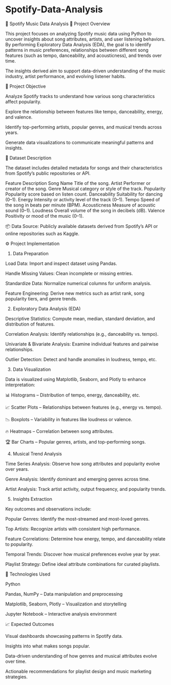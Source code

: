 # Spotify-Data-Analysis
🎵 Spotify Music Data Analysis
📘 Project Overview

This project focuses on analyzing Spotify music data using Python to uncover insights about song attributes, artists, and user listening behaviors. By performing Exploratory Data Analysis (EDA), the goal is to identify patterns in music preferences, relationships between different song features (such as tempo, danceability, and acousticness), and trends over time.

The insights derived aim to support data-driven understanding of the music industry, artist performance, and evolving listener habits.

🎯 Project Objective

Analyze Spotify tracks to understand how various song characteristics affect popularity.

Explore the relationship between features like tempo, danceability, energy, and valence.

Identify top-performing artists, popular genres, and musical trends across years.

Generate data visualizations to communicate meaningful patterns and insights.

🧩 Dataset Description

The dataset includes detailed metadata for songs and their characteristics from Spotify’s public repositories or API.

Feature	Description
Song Name	Title of the song.
Artist	Performer or creator of the song.
Genre	Musical category or style of the track.
Popularity	Popularity score based on listen count.
Danceability	Suitability for dancing (0–1).
Energy	Intensity or activity level of the track (0–1).
Tempo	Speed of the song in beats per minute (BPM).
Acousticness	Measure of acoustic sound (0–1).
Loudness	Overall volume of the song in decibels (dB).
Valence	Positivity or mood of the music (0–1).

📦 Data Source: Publicly available datasets derived from Spotify’s API or online repositories such as Kaggle.

⚙️ Project Implementation
1. Data Preparation

Load Data: Import and inspect dataset using Pandas.

Handle Missing Values: Clean incomplete or missing entries.

Standardize Data: Normalize numerical columns for uniform analysis.

Feature Engineering: Derive new metrics such as artist rank, song popularity tiers, and genre trends.

2. Exploratory Data Analysis (EDA)

Descriptive Statistics: Compute mean, median, standard deviation, and distribution of features.

Correlation Analysis: Identify relationships (e.g., danceability vs. tempo).

Univariate & Bivariate Analysis: Examine individual features and pairwise relationships.

Outlier Detection: Detect and handle anomalies in loudness, tempo, etc.

3. Data Visualization

Data is visualized using Matplotlib, Seaborn, and Plotly to enhance interpretation:

📊 Histograms – Distribution of tempo, energy, danceability, etc.

📈 Scatter Plots – Relationships between features (e.g., energy vs. tempo).

📉 Boxplots – Variability in features like loudness or valence.

🔥 Heatmaps – Correlation between song attributes.

🏆 Bar Charts – Popular genres, artists, and top-performing songs.

4. Musical Trend Analysis

Time Series Analysis: Observe how song attributes and popularity evolve over years.

Genre Analysis: Identify dominant and emerging genres across time.

Artist Analysis: Track artist activity, output frequency, and popularity trends.

5. Insights Extraction

Key outcomes and observations include:

Popular Genres: Identify the most-streamed and most-loved genres.

Top Artists: Recognize artists with consistent high performance.

Feature Correlations: Determine how energy, tempo, and danceability relate to popularity.

Temporal Trends: Discover how musical preferences evolve year by year.

Playlist Strategy: Define ideal attribute combinations for curated playlists.

🧠 Technologies Used

Python

Pandas, NumPy – Data manipulation and preprocessing

Matplotlib, Seaborn, Plotly – Visualization and storytelling

Jupyter Notebook – Interactive analysis environment

📈 Expected Outcomes

Visual dashboards showcasing patterns in Spotify data.

Insights into what makes songs popular.

Data-driven understanding of how genres and musical attributes evolve over time.

Actionable recommendations for playlist design and music marketing strategies.
